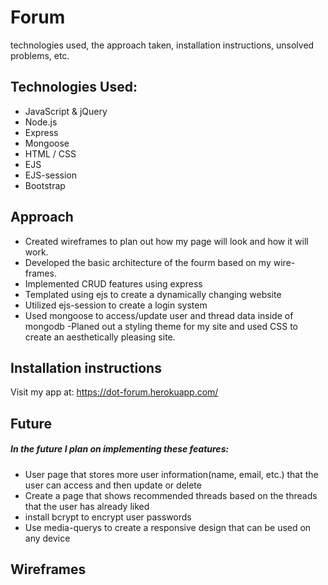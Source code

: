 # Forum

technologies used, the approach taken, installation instructions, unsolved problems, etc.

## Technologies Used:

 - JavaScript & jQuery
 - Node.js
 - Express
 - Mongoose
 - HTML / CSS
 - EJS
 - EJS-session
 - Bootstrap



## Approach

-  Created wireframes to plan out how my page will look and how it will work.
- Developed the basic architecture of the fourm based on my wire-frames.
- Implemented CRUD features using express
- Templated using ejs to create a dynamically changing website
- Utilized ejs-session to create a login system
- Used mongoose to access/update user and thread data inside of mongodb
-Planed out a styling theme for my site and used CSS to create an aesthetically pleasing site.

## Installation instructions

Visit my app at: https://dot-forum.herokuapp.com/


## Future
##### In the future I plan on implementing these features:
- User page that stores more user information(name, email, etc.) that the user can access and then update or delete
- Create a page that shows recommended threads based on the threads that the user has already liked
- install bcrypt to encrypt user passwords
- Use media-querys to create a responsive design that can be used on any device

## Wireframes